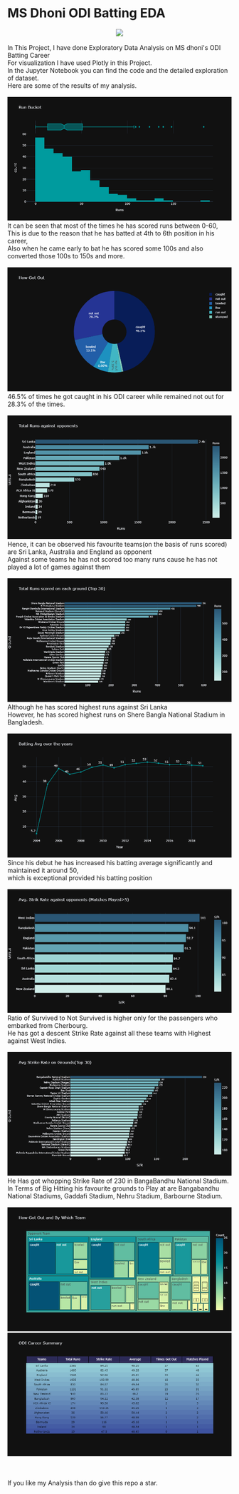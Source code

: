 # MS Dhoni ODI Batting EDA
<p align="center">
<img src="https://gumlet.assettype.com/thebridgechronicle%2Fimport%2Fs3fs-public%2Fnews-story%2Fcover-images%2F4Dhoni_F_3.jpg?w=1200&auto=format%2Ccompress&ogImage=true">
 </p>
In This Project, I have done Exploratory Data Analysis on MS dhoni's ODI Batting Career<br>
For visualization I have used Plotly in this Project.<br>
In the Jupyter Notebook you can find the code and the detailed exploration of dataset.<br>
Here are some of the results of my analysis.<br><br>

<img src="https://github.com/Mohan-Gupta/EDA/blob/main/MS%20Dhoni/Plots/Run%20Bucket.png">
It can be seen that most of the times he has scored runs between 0-60,<br>
This is due to the reason that he has batted at 4th to 6th position in his career,<br>
Also when he came early to bat he has scored some 100s and also converted those 100s to 150s and more.<br><br>

<img src="https://github.com/Mohan-Gupta/EDA/blob/main/MS%20Dhoni/Plots/How%20Got%20Out%20(Pie%20Chart).png">
46.5% of times he got caught in his ODI career while remained not out for 28.3% of the times.<br><br>

<img src="https://github.com/Mohan-Gupta/EDA/blob/main/MS%20Dhoni/Plots/Total%20Runs%20(opponents).png">
Hence, it can be observed his favourite teams(on the basis of runs scored) are Sri Lanka, Australia and England as opponent<br>
Against some teams he has not scored too many runs cause he has not played a lot of games against them<br><br>

<img src="https://github.com/Mohan-Gupta/EDA/blob/main/MS%20Dhoni/Plots/Total%20Runs%20(Ground).png">
Although he has scored highest runs against Sri Lanka<br> 
However, he has scored highest runs on Shere Bangla National Stadium in Bangladesh.<br><br>

<img src="https://github.com/Mohan-Gupta/EDA/blob/main/MS%20Dhoni/Plots/Batting%20Avg.png">
 Since his debut he has increased his batting average significantly and maintained it around 50,<br>
 which is exceptional provided his batting position<br><br>
 
<img src="https://github.com/Mohan-Gupta/EDA/blob/main/MS%20Dhoni/Plots/Avg%20SR%20(opponents).png">
Ratio of Survived to Not Survived is higher only for the passengers who embarked from Cherbourg.<br>
He has got a descent Strike Rate against all these teams with Highest against West Indies.<br><br>

<img src="https://github.com/Mohan-Gupta/EDA/blob/main/MS%20Dhoni/Plots/Avg%20SR%20(Grounds).png">
He Has got whopping Strike Rate of 230 in BangaBandhu National Stadium.<br>
In Terms of Big Hitting his favourite grounds to Play at are Bangabandhu National Stadiums, Gaddafi Stadium, Nehru Stadium, Barbourne Stadium.<br><br>

<img src="https://github.com/Mohan-Gupta/EDA/blob/main/MS%20Dhoni/Plots/Teams%20and%20How%20Dismissed.png">
<br>
<img src="https://github.com/Mohan-Gupta/EDA/blob/main/MS%20Dhoni/Plots/ODI%20Summary.png">

 
 <br><br>If you like my Analysis than do give this repo a star.

